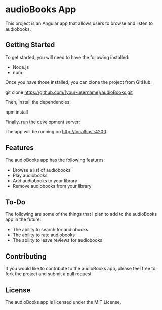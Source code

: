 # audioBooks App

This project is an Angular app that allows users to browse and listen to audiobooks.

## Getting Started

To get started, you will need to have the following installed:

- Node.js
- npm

Once you have those installed, you can clone the project from GitHub:

git clone https://github.com/[your-username]/audioBooks.git


Then, install the dependencies:

npm install

Finally, run the development server:


The app will be running on [http://localhost:4200](http://localhost:4200).

## Features

The audioBooks app has the following features:

- Browse a list of audiobooks
- Play audiobooks
- Add audiobooks to your library
- Remove audiobooks from your library

## To-Do

The following are some of the things that I plan to add to the audioBooks app in the future:

- The ability to search for audiobooks
- The ability to rate audiobooks
- The ability to leave reviews for audiobooks

## Contributing

If you would like to contribute to the audioBooks app, please feel free to fork the project and submit a pull request.

## License

The audioBooks app is licensed under the MIT License.


